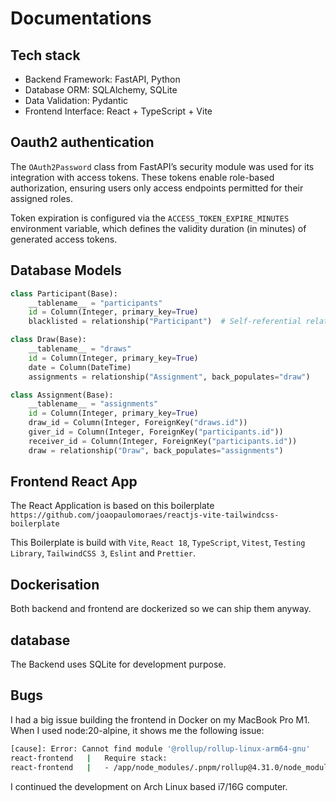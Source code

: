 # Documentations

## Tech stack

- Backend Framework: FastAPI, Python
- Database ORM: SQLAlchemy, SQLite
- Data Validation: Pydantic
- Frontend Interface: React + TypeScript + Vite

## Oauth2 authentication

The `OAuth2Password` class from FastAPI’s security module was used for its integration with access tokens. These tokens enable role-based authorization, ensuring users only access endpoints permitted for their assigned roles.

Token expiration is configured via the `ACCESS_TOKEN_EXPIRE_MINUTES` environment variable, which defines the validity duration (in minutes) of generated access tokens.

## Database Models

```python
class Participant(Base):
    __tablename__ = "participants"
    id = Column(Integer, primary_key=True)
    blacklisted = relationship("Participant")  # Self-referential relationship for blacklist

class Draw(Base):
    __tablename__ = "draws"
    id = Column(Integer, primary_key=True)
    date = Column(DateTime)
    assignments = relationship("Assignment", back_populates="draw")

class Assignment(Base):
    __tablename__ = "assignments"
    id = Column(Integer, primary_key=True)
    draw_id = Column(Integer, ForeignKey("draws.id"))
    giver_id = Column(Integer, ForeignKey("participants.id"))
    receiver_id = Column(Integer, ForeignKey("participants.id"))
    draw = relationship("Draw", back_populates="assignments")
```

## Frontend React App

The React Application is based on this boilerplate `https://github.com/joaopaulomoraes/reactjs-vite-tailwindcss-boilerplate`

This Boilerplate is build with `Vite`, `React 18`, `TypeScript`, `Vitest`, `Testing Library`, `TailwindCSS 3`, `Eslint` and `Prettier`.

## Dockerisation

Both backend and frontend are dockerized so we can ship them anyway.

## database

The Backend uses SQLite for development purpose.

## Bugs

I had a big issue building the frontend in Docker on my MacBook Pro M1. When I used node:20-alpine, it shows me the following issue:

```bash
[cause]: Error: Cannot find module '@rollup/rollup-linux-arm64-gnu'
react-frontend   |   Require stack:
react-frontend   |   - /app/node_modules/.pnpm/rollup@4.31.0/node_modules/rollup/dist/native.js
```

I continued the development on Arch Linux based i7/16G computer.
